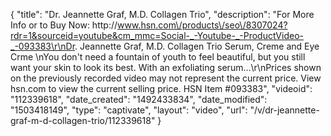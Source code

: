 {
    "title": "Dr. Jeannette Graf, M.D. Collagen Trio",
    "description": "For More Info or to Buy Now: http:\/\/www.hsn.com\/products\/seo\/8307024?rdr=1&sourceid=youtube&cm_mmc=Social-_-Youtube-_-ProductVideo-_-093383\r\nDr. Jeannette Graf, M.D. Collagen Trio  Serum, Creme and Eye Crme  \nYou don't need a fountain of youth to feel beautiful, but you still want your skin to look its best. With an exfoliating serum...\r\nPrices shown on the previously recorded video may not represent the current price.  View hsn.com to view the current selling price. HSN Item #093383",
    "videoid": "112339618",
    "date_created": "1492433834",
    "date_modified": "1503418149",
    "type": "captivate",
    "layout": "video",
    "url": "\/v\/dr-jeannette-graf-m-d-collagen-trio\/112339618"
}